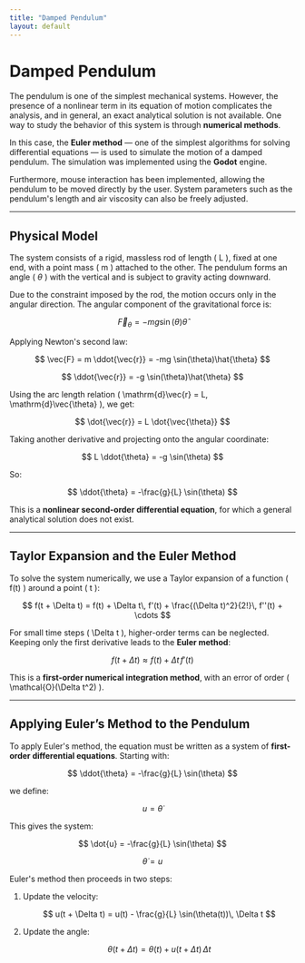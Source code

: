 ```yaml
---
title: "Damped Pendulum"
layout: default
---
```


<!-- Enables MathJax -->
<script type="text/javascript" async
  src="https://cdn.jsdelivr.net/npm/mathjax@3/es5/tex-mml-chtml.js">
</script>

# Damped Pendulum

The pendulum is one of the simplest mechanical systems. However, the presence of a nonlinear term in its equation of motion complicates the analysis, and in general, an exact analytical solution is not available. One way to study the behavior of this system is through **numerical methods**.

In this case, the **Euler method** — one of the simplest algorithms for solving differential equations — is used to simulate the motion of a damped pendulum. The simulation was implemented using the **Godot** engine.

Furthermore, mouse interaction has been implemented, allowing the pendulum to be moved directly by the user. System parameters such as the pendulum's length and air viscosity can also be freely adjusted.

---

## Physical Model

The system consists of a rigid, massless rod of length \( L \), fixed at one end, with a point mass \( m \) attached to the other. The pendulum forms an angle ( $\theta$ ) with the vertical and is subject to gravity acting downward.

Due to the constraint imposed by the rod, the motion occurs only in the angular direction. The angular component of the gravitational force is:

$$
\vec{F}_\theta = -mg \sin(\theta)\hat{\theta}
$$

Applying Newton's second law:

$$
\vec{F} = m \ddot{\vec{r}} = -mg \sin(\theta)\hat{\theta}
$$

$$
\ddot{\vec{r}} = -g \sin(\theta)\hat{\theta}
$$

Using the arc length relation \( \mathrm{d}\vec{r} = L\, \mathrm{d}\vec{\theta} \), we get:

$$
\dot{\vec{r}} = L \dot{\vec{\theta}}
$$

Taking another derivative and projecting onto the angular coordinate:

$$
L \ddot{\theta} = -g \sin(\theta)
$$

So:

$$
\ddot{\theta} = -\frac{g}{L} \sin(\theta)
$$

This is a **nonlinear second-order differential equation**, for which a general analytical solution does not exist.

---

## Taylor Expansion and the Euler Method

To solve the system numerically, we use a Taylor expansion of a function \( f(t) \) around a point \( t \):

$$
f(t + \Delta t) = f(t) + \Delta t\, f'(t) + \frac{(\Delta t)^2}{2!}\, f''(t) + \cdots
$$

For small time steps \( \Delta t \), higher-order terms can be neglected. Keeping only the first derivative leads to the **Euler method**:

$$
f(t + \Delta t) \approx f(t) + \Delta t\, f'(t)
$$

This is a **first-order numerical integration method**, with an error of order \( \mathcal{O}(\Delta t^2) \).

---

## Applying Euler’s Method to the Pendulum

To apply Euler's method, the equation must be written as a system of **first-order differential equations**. Starting with:

$$
\ddot{\theta} = -\frac{g}{L} \sin(\theta)
$$

we define:

$$
u = \dot{\theta}
$$

This gives the system:

$$
\dot{u} = -\frac{g}{L} \sin(\theta)
$$

$$
\dot{\theta} = u
$$

Euler's method then proceeds in two steps:

1. Update the velocity:

   $$
   u(t + \Delta t) = u(t) - \frac{g}{L} \sin(\theta(t))\, \Delta t
   $$

2. Update the angle:

   $$
   \theta(t + \Delta t) = \theta(t) + u(t + \Delta t)\, \Delta t
   $$
